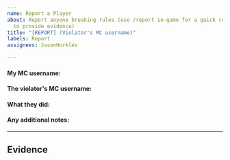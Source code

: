 ```yaml
---
name: Report a Player
about: Report anyone breaking rules (use /report in-game for a quick report, or this
  to provide evidence)
title: "[REPORT] (Violator's MC username)"
labels: Report
assignees: JasonHorkles

---
```


#### My MC username:
<!--- Write your answer on this line --->

#### The violator's MC username:


#### What they did:


#### Any additional notes:

_____
## Evidence
<!--- Upload the files to this section --->
